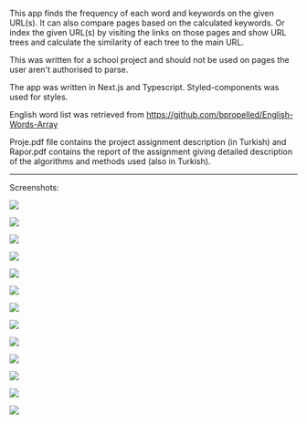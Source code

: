 This app finds the frequency of each word and keywords on the given URL(s). It can also compare pages based on the calculated keywords. Or index the given URL(s) by visiting the links on those pages and show URL trees and calculate the similarity of each tree to the main URL.


This was written for a school project and should not be used on pages the user aren't authorised to parse.


The app was written in Next.js and Typescript. Styled-components was used for styles.


English word list was retrieved from https://github.com/bpropelled/English-Words-Array


Proje.pdf file contains the project assignment description (in Turkish) and Rapor.pdf contains the report of the assignment giving detailed description of the algorithms and methods used (also in Turkish).


-------------------------------------


Screenshots:


![](https://github.com/Huseyin-Yilmaz-98/web-indexer/blob/master/screenshots/0.jpg?raw=true)


![](https://github.com/Huseyin-Yilmaz-98/web-indexer/blob/master/screenshots/1.jpg?raw=true)


![](https://github.com/Huseyin-Yilmaz-98/web-indexer/blob/master/screenshots/2.jpg?raw=true)


![](https://github.com/Huseyin-Yilmaz-98/web-indexer/blob/master/screenshots/3.jpg?raw=true)


![](https://github.com/Huseyin-Yilmaz-98/web-indexer/blob/master/screenshots/4.jpg?raw=true)


![](https://github.com/Huseyin-Yilmaz-98/web-indexer/blob/master/screenshots/5.jpg?raw=true)


![](https://github.com/Huseyin-Yilmaz-98/web-indexer/blob/master/screenshots/6.jpg?raw=true)


![](https://github.com/Huseyin-Yilmaz-98/web-indexer/blob/master/screenshots/7.jpg?raw=true)


![](https://github.com/Huseyin-Yilmaz-98/web-indexer/blob/master/screenshots/8.jpg?raw=true)


![](https://github.com/Huseyin-Yilmaz-98/web-indexer/blob/master/screenshots/9.jpg?raw=true)


![](https://github.com/Huseyin-Yilmaz-98/web-indexer/blob/master/screenshots/10.jpg?raw=true)


![](https://github.com/Huseyin-Yilmaz-98/web-indexer/blob/master/screenshots/11.jpg?raw=true)


![](https://github.com/Huseyin-Yilmaz-98/web-indexer/blob/master/screenshots/12.jpg?raw=true)